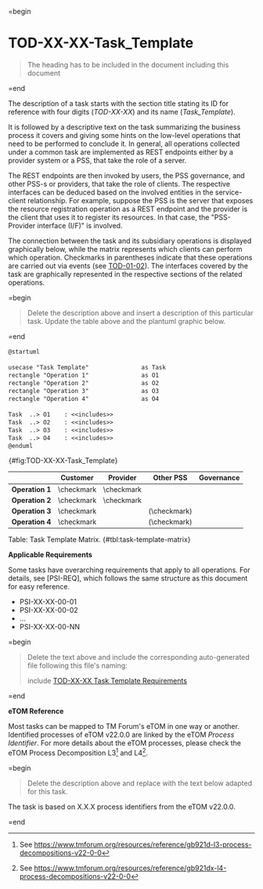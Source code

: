 =begin

# TOD-XX-XX-Task_Template

> The heading has to be included in the document including this document

=end

The description of a task starts with the section title stating its ID for reference with four digits (*TOD-XX-XX*) and its name (*Task_Template*).

It is followed by a descriptive text on the task summarizing the business process it covers and giving some hints on the low-level operations that need to be performed to conclude it.
In general, all operations collected under a common task are implemented as REST endpoints either by a provider system or a PSS, that take the role of a server.

The REST endpoints are then invoked by users, the PSS governance, and other PSS-s or providers, that take the role of clients.
The respective interfaces can be deduced based on the involved entities in the service-client relationship.
For example, suppose the PSS is the server that exposes the resource registration operation as a REST endpoint and the provider is the client that uses it to register its resources.
In that case, the "PSS-Provider interface (I/F)" is involved.

The connection between the task and its subsidiary operations is displayed graphically below, while the matrix represents which clients can perform which operation.
Checkmarks in parentheses indicate that these operations are carried out via events (see [TOD-01-02](#tod-01-02-eventmanagement)).
The interfaces covered by the task are graphically represented in the respective sections of the related operations.

=begin

> Delete the description above and insert a description of this particular task.
> Update the table above and the plantuml graphic below.

=end

```plantuml
@startuml

usecase "Task Template"               as Task
rectangle "Operation 1"               as O1
rectangle "Operation 2"               as O2
rectangle "Operation 3"               as O3
rectangle "Operation 4"               as O4

Task  ..> O1    : <<includes>>
Task  ..> O2    : <<includes>>
Task  ..> O3    : <<includes>>
Task  ..> O4    : <<includes>>
@enduml

```

![TOD-XX-XX: Task Template](../../common/pixel.png){#fig:TOD-XX-XX-Task_Template}

|                 |  Customer  |  Provider  |  Other PSS   | Governance |
|-----------------|:----------:|:----------:|:------------:|:----------:|
| **Operation 1** | \checkmark | \checkmark |              |            |
| **Operation 2** | \checkmark | \checkmark |              |            |
| **Operation 3** | \checkmark |            | (\checkmark) |            |
| **Operation 4** | \checkmark |            | (\checkmark) |            |

Table: Task Template Matrix. {#tbl:task-template-matrix}

**Applicable Requirements**

Some tasks have overarching requirements that apply to all operations.
For details, see [PSI-REQ], which follows the same structure as this document for easy reference.

* PSI-XX-XX-00-01
* PSI-XX-XX-00-02
* ...
* PSI-XX-XX-00-NN

=begin

> Delete the text above and include the corresponding auto-generated file following this file's naming:
>
> include [TOD-XX-XX Task Template Requirements](requirements/TOD-XX-XX-Task_Template-requirements.md)

=end

**eTOM Reference**

Most tasks can be mapped to TM Forum's eTOM in one way or another.
Identified processes of eTOM v22.0.0 are linked by the eTOM *Process Identifier*.
For more details about the eTOM processes, please check the eTOM Process Decomposition L3[^eTOM-Decomposition-L3] and L4[^eTOM-Decomposition-L4].

=begin

> Delete the description above and replace with the text below adapted for this task.

The task is based on X.X.X process identifiers from the eTOM v22.0.0.

=end

[^eTOM-Decomposition-L3]: See <https://www.tmforum.org/resources/reference/gb921d-l3-process-decompositions-v22-0-0>  
[^eTOM-Decomposition-L4]: See <https://www.tmforum.org/resources/reference/gb921dx-l4-process-decompositions-v22-0-0>

